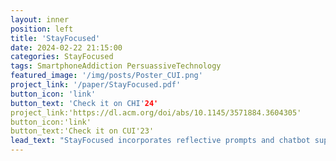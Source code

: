 ```yaml
---
layout: inner
position: left
title: 'StayFocused'
date: 2024-02-22 21:15:00
categories: StayFocused
tags: SmartphoneAddiction PersuassiveTechnology
featured_image: '/img/posts/Poster_CUI.png'
project_link: '/paper/StayFocused.pdf'
button_icon: 'link'
button_text: 'Check it on CHI'24'
project_link:'https://dl.acm.org/doi/abs/10.1145/3571884.3604305'
button_icon:'link'
button_text:'Check it on CUI'23'
lead_text: "StayFocused incorporates reflective prompts and chatbot support to assist individuals to be aware of their smartphone use and "
---
```

